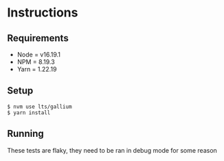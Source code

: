 # Instructions

## Requirements
- Node = v16.19.1
- NPM = 8.19.3
- Yarn = 1.22.19

## Setup

```shell
$ nvm use lts/gallium
$ yarn install
```

## Running
These tests are flaky, they need to be ran in debug mode for some reason

